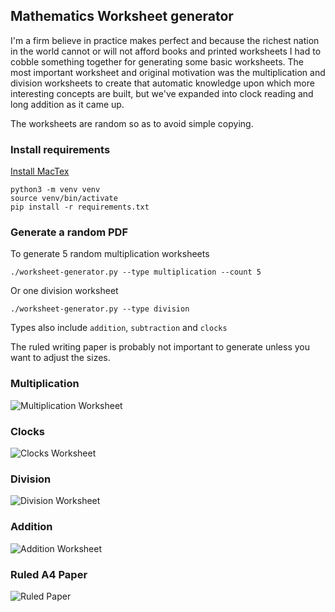 ## Mathematics Worksheet generator

I'm a firm believe in practice makes perfect and because the richest nation in the world cannot or will not afford books and printed worksheets I had to cobble something together for generating some basic worksheets. The most important worksheet and original motivation was the multiplication and division worksheets to create that automatic knowledge upon which more interesting concepts are built, but we've expanded into clock reading and long addition as it came up.

The worksheets are random so as to avoid simple copying.

### Install requirements

[Install MacTex](https://tug.org/mactex/)

    python3 -m venv venv
    source venv/bin/activate
    pip install -r requirements.txt

### Generate a random PDF

To generate 5 random multiplication worksheets

    ./worksheet-generator.py --type multiplication --count 5

Or one division worksheet

    ./worksheet-generator.py --type division

Types also include `addition`, `subtraction` and `clocks`

The ruled writing paper is probably not important to generate unless 
you want to adjust the sizes.

### Multiplication
![Multiplication Worksheet](samples/multiplication.jpg)

### Clocks
![Clocks Worksheet](samples/clocks.jpg)

### Division
![Division Worksheet](samples/division.jpg)

### Addition
![Addition Worksheet](samples/addition.jpg)

### Ruled A4 Paper
![Ruled Paper](samples/ruled-paper.jpg)

